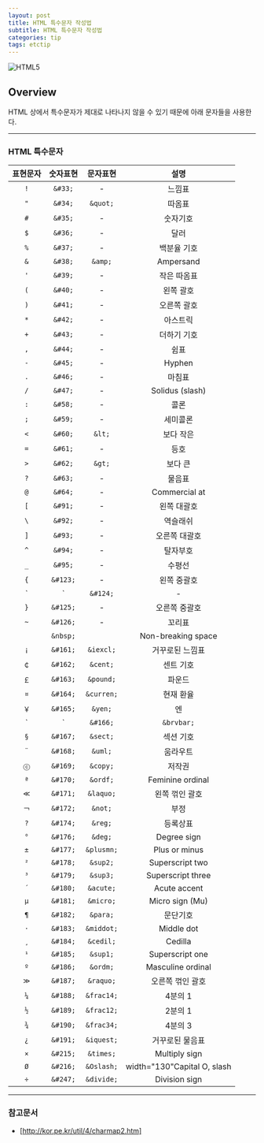```yaml
---
layout: post
title: HTML 특수문자 작성법
subtitle: HTML 특수문자 작성법
categories: tip
tags: etctip
---
```


![HTML5](https://www.w3.org/html/logo/badge/html5-badge-h-solo.png "HTML5")

## Overview

HTML 상에서 특수문자가 제대로 나타나지 않을 수 있기 때문에 아래 문자들을 사용한다.

***

### HTML 특수문자

| 표현문자 | 숫자표현 | 문자표현 | 설명 |
| :----------:|:----------:|:----------:|:----------:|
| `!` | `&#33;` | - | 느낌표 |
| `"` | `&#34;` | `&quot;` | 따옴표 |
| `#` | `&#35;` | - | 숫자기호 |
| `$` | `&#36;` | - | 달러 |
| `%` | `&#37;` | - | 백분율 기호 |
| `&` | `&#38;` | `&amp;` | Ampersand |
| `'` | `&#39;` | - | 작은 따옴표 |
| `(` | `&#40;` | - | 왼쪽 괄호 |
| `)` | `&#41;` | - | 오른쪽 괄호 |
| `*` | `&#42;` | - | 아스트릭 |
| `+` | `&#43;` | - | 더하기 기호 |
| `,` | `&#44;` | - | 쉼표 |
| `-` | `&#45;` | - | Hyphen |
| `.` | `&#46;` | - | 마침표 |
| `/` | `&#47;` | - | Solidus (slash) |
| `:` | `&#58;` | - | 콜론 |
| `;` | `&#59;` | - | 세미콜론 |
| `<` | `&#60;` | `&lt;` | 보다 작은 |
| `=` | `&#61;` | - | 등호 |
| `>` | `&#62;` | `&gt;` | 보다 큰 |
| `?` | `&#63;` | - | 물음표 |
| `@` | `&#64;` | - | Commercial at |
| `[` | `&#91;` | - | 왼쪽 대괄호 |
| `\` | `&#92;` | - | 역슬래쉬 |
| `]` | `&#93;` | - | 오른쪽 대괄호 |
| `^` | `&#94;` | - | 탈자부호 |
| `_` | `&#95;` | - | 수평선 |
| `{` | `&#123;` | - | 왼쪽 중괄호 |
| `|` | `&#124;` | - | 수직선 |
| `}` | `&#125;` | - | 오른쪽 중괄호 |
| `~` | `&#126;` | - | 꼬리표 |
| ` ` | `&nbsp;` | | Non-breaking space |
| `¡` | `&#161;` | `&iexcl;` | 거꾸로된 느낌표 |
| `￠` | `&#162;` | `&cent;` | 센트 기호 |
| `￡` | `&#163;` | `&pound;` | 파운드 |
| `¤` | `&#164;` | `&curren;` | 현재 환율 |
| `￥` | `&#165;` | `&yen;` | 엔 |
| `|` | `&#166;` | `&brvbar;` | 끊어진 수직선 |
| `§` | `&#167;` | `&sect;` | 섹션 기호 |
| `¨` | `&#168;` | `&uml;` | 움라우트 |
| `ⓒ` | `&#169;` | `&copy;` | 저작권 |
| `ª` | `&#170;` | `&ordf;` | Feminine ordinal |
| `≪` | `&#171;` | `&laquo;` | 왼쪽 꺾인 괄호 |
| `￢` | `&#172;` | `&not;` | 부정 |
| `?` | `&#174;` | `&reg;` | 등록상표 |
| `°` | `&#176;` | `&deg;` | Degree sign |
| `±` | `&#177;` | `&plusmn;` | Plus or minus |
| `²` | `&#178;` | `&sup2;` | Superscript two |
| `³` | `&#179;` | `&sup3;` | Superscript three |
| `´` | `&#180;` | `&acute;` | Acute accent |
| `μ` | `&#181;` | `&micro;` | Micro sign (Mu) |
| `¶` | `&#182;` | `&para;` | 문단기호 |
| `·` | `&#183;` | `&middot;` | Middle dot |
| `¸` | `&#184;` | `&cedil;` | Cedilla |
| `¹` | `&#185;` | `&sup1;` | Superscript one |
| `º` | `&#186;` | `&ordm;` | Masculine ordinal |
| `≫` | `&#187;` | `&raquo;` | 오른쪽 꺾인 괄호 |
| `¼` | `&#188;` | `&frac14;` | 4분의 1 |
| `½` | `&#189;` | `&frac12;` | 2분의 1 |
| `¾` | `&#190;` | `&frac34;` | 4분의 3 |
| `¿` | `&#191;` | `&iquest;` | 거꾸로된 물음표 |
| `×` | `&#215;` | `&times;` | Multiply sign |
| `Ø` | `&#216;` | `&Oslash;` | width="130"Capital O, slash |
| `÷` | `&#247;` | `&divide;` | Division sign |


***

### 참고문서
- [http://kor.pe.kr/util/4/charmap2.htm]